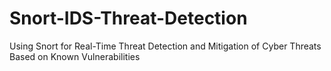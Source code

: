 # Snort-IDS-Threat-Detection
Using Snort for Real-Time Threat Detection and Mitigation of Cyber Threats Based on Known Vulnerabilities
